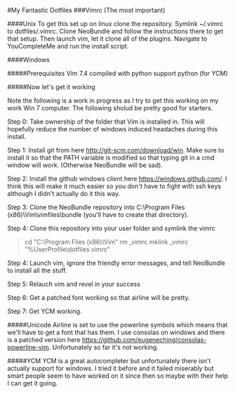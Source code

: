 #My Fantastic Dotfiles
###Vimrc (The most important)

####Unix
To get this set up on linux clone the repository. Symlink ~/.vimrc to dotfiles/.vimrc. Clone NeoBundle and follow the instructions there to get that setup. Then launch vim, let it clone all of the plugins. Navigate to YouCompleteMe and run the install script. 

####Windows

#####Prerequisites
Vim 7.4 compiled with python support
python (for YCM)

#####Now let's get it working

Note the following is a work in progress as I try to get this working on my work Win 7 computer. The following sholud be pretty good for starters. 

Step 0: Take ownership of the folder that Vim is installed in. This will hopefully reduce the number of windows induced headaches during this install.

Step 1: Install git from here http://git-scm.com/download/win. Make sure to install it so that the PATH variable is modified so that typing git in a cmd window will work. (Otherwise NeoBundle will be sad).

Step 2: Install the github windows client here https://windows.github.com/. I think this will make it much easier so you don't have to fight with ssh keys although I didn't actually do it this way.

Step 3: Clone the NeoBundle repository into C:\Program Files (x86)\Vim\vimfiles\bundle (you'll have to create that directory). 

Step 4: Clone this repository into your user folder and symlink the vimrc
> cd "C:\Program Files (x86)\Vim\"
> rm _vimrc
> mklink _vimrc "%UserProfile\dotfiles\.vimrc"


Step 4: Launch vim, ignore the friendly error messages, and tell NeoBundle to install all the stuff.

Step 5: Relauch vim and revel in your success

Step 6: Get a patched font working so that airline will be pretty.

Step 7: Get YCM working.

#####Unicode
Airline is set to use the powerline symbols which means that we'll have to get a font that has them. I use consolas on windows and there is a patched version here https://github.com/eugeneching/consolas-powerline-vim. Unfortunately so far it's not working. 

#####YCM
YCM is a great autocompleter but unfortunately there isn't actually support for windows. I tried it before and it failed miserably but smart people seem to have worked on it since then so maybe with their help I can get it going. 
